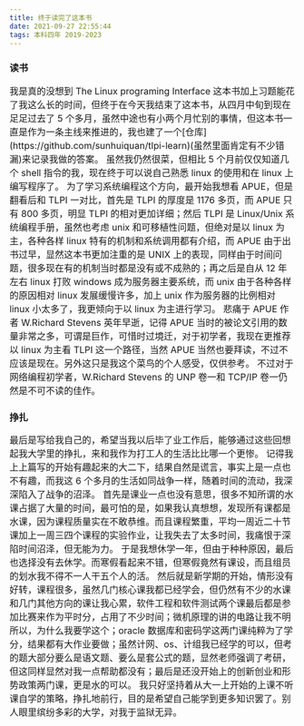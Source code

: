 ```yaml
---
title: 终于读完了这本书
date: 2021-09-27 22:55:44
tags: 本科四年 2019-2023
---
```


### 读书

<font size=3>
我是真的没想到 The Linux programing Interface 这本书加上习题能花了我这么长的时间，但终于在今天我结束了这本书，从四月中旬到现在足足过去了 5 个多月，虽然中途也有小两个月忙别的事情，但这本书一直是作为一条主线来推进的，我也建了一个[仓库](https://github.com/sunhuiquan/tlpi-learn)(虽然里面肯定有不少错漏)来记录我做的答案。  
虽然我仍然很菜，但相比 5 个月前仅仅知道几个 shell 指令的我，现在终于可以说自己熟悉 linux 的使用和在 linux 上编写程序了。
为了学习系统编程这个方向，最开始我想看 APUE，但是翻看后和 TLPI 一对比，首先是 TLPI 的厚度是 1176 多页，而 APUE 只有 800 多页，明显 TLPI 的相对更加详细；然后 TLPI 是 Linux/Unix 系统编程手册，虽然也考虑 unix 和可移植性问题，但绝对是以 linux 为主，各种各样 linux 特有的机制和系统调用都有介绍，而 APUE 由于出书过早，显然这本书更加注重的是 UNIX 上的表现，同样由于时间问题，很多现在有的机制当时都是没有或不成熟的；再之后是自从 12 年左右 linux 打败 windows 成为服务器主要系统，而 unix 由于各种各样的原因相对 linux 发展缓慢许多，加上 unix 作为服务器的比例相对 linux 小太多了，我更倾向于以 linux 为主进行学习。  
悲痛于 APUE 作者 W.Richard Stevens 英年早逝，记得 APUE 当时的被论文引用的数量非常之多，可谓是巨作，可惜时过境迁，对于初学者，我现在更推荐以 linux 为主看 TLPI 这一个路径，当然 APUE 当然也要拜读，不过不应该是现在。另外这只是我这个菜鸟的个人感受，仅供参考。  
不过对于网络编程初学者，W.Richard Stevens 的 UNP 卷一和 TCP/IP 卷一仍然是不可不读的佳作。
</font>

### 挣扎

<font size=3>
最后是写给我自己的，希望当我以后毕了业工作后，能够通过这些回想起我大学里的挣扎，来和我作为打工人的生活比比哪一个更惨。
记得我上上篇写的开始有趣起来的大二下，结果自然是谎言，事实上是一点也不有趣，而我这 6 个多月的生活如同战争一样，随着时间的流动，我深深陷入了战争的沼泽。  
首先是课业一点也没有意思，很多不知所谓的水课占据了大量的时间，最可怕的是，如果我认真想想，发现所有课都是水课，因为课程质量实在不敢恭维。而且课程繁重，平均一周近二十节课加上一周三四个课程的实验作业，让我失去了太多时间，我痛恨于深陷时间沼泽，但无能为力。
于是我想休学一年，但由于种种原因，最后也选择没有去休学。而寒假看起来不错，但寒假竟然有课设，而且组员的划水我不得不一人干五个人的活。  
然后就是新学期的开始，情形没有好转，课程很多，虽然几门核心课我都已经学会，但仍然有不少的水课和几门其他方向的课让我心累，软件工程和软件测试两个课最后都是参加比赛来作为平时分，占用了不少时间；微机原理的讲的电路让我不明所以，为什么我要学这个；oracle 数据库和密码学这两门课纯粹为了学分，结果都有大作业要做；虽然计网、os、计组我已经学的可以，但考的题大部分要么是语文题、要么是套公式的题，显然老师强调了考研，但这同样显然对我一点帮助都没有；最后是还没开始上的创新创业和形势政策两门课，更是水的可以。  
我只好坚持着从大一上开始的上课不听课自学的策略，挣扎地前行，目的是希望自己能学到更多知识罢了。别人眼里缤纷多彩的大学，对我于监狱无异。
</font>
